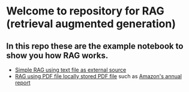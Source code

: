 # Welcome to repository for RAG (retrieval augmented generation)

## In this repo these are the example notebook to show you how RAG works. 

- [Simple RAG using text file as external source](retrieval_augment_generation.ipynb)
- [RAG using PDF file locally stored PDF file](RAG_using_PDF_file.ipynb) such as [Amazon's annual report](amzn-10k-2023.pdf)

